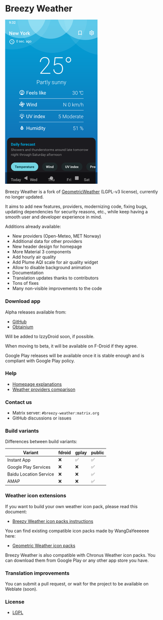 # Breezy Weather

<img src="fastlane/metadata/android/en-US/images/phoneScreenshots/01.png?raw=true" alt="" style="width: 300px" />

Breezy Weather is a fork of [GeometricWeather](https://github.com/WangDaYeeeeee/GeometricWeather) (LGPL-v3 license), currently no longer updated.

It aims to add new features, providers, modernizing code, fixing bugs, updating dependencies for security reasons, etc., while keep having a smooth user and developer experience in mind.

Additions already available:
* New providers (Open-Meteo, MET Norway)
* Additional data for other providers
* New header design for homepage
* More Material 3 components
* Add hourly air quality
* Add Plume AQI scale for air quality widget
* Allow to disable background animation
* Documentation
* Translation updates thanks to contributors
* Tons of fixes
* Many non-visible improvements to the code


### Download app

Alpha releases available from:
* [GitHub](https://github.com/breezy-weather/breezy-weather/releases)
* [Obtainium](https://github.com/ImranR98/Obtainium)

Will be added to IzzyDroid soon, if possible.

When moving to beta, it will be available on F-Droid if they agree.

Google Play releases will be available once it is stable enough and is compliant with Google Play policy.


### Help

* [Homepage explanations](docs/HOMEPAGE.md)
* [Weather providers comparison](docs/PROVIDERS.md)


### Contact us

* Matrix server: `#breezy-weather:matrix.org`
* GitHub discussions or issues


### Build variants

Differences between build variants:

| Variant                | fdroid | gplay | public |
|------------------------|--------|-------|--------|
| Instant App            | ❌      | ✅     | ✅      |
| Google Play Services   | ❌      | ❌     | ✅      |
| Baidu Location Service | ❌      | ❌     | ✅      |
| AMAP                   | ❌      | ❌     | ✅      |


### Weather icon extensions

If you want to build your own weather icon pack, please read this document:
* [Breezy Weather icon packs instructions](https://github.com/breezy-weather/breezy-weather-icon-packs)

You can find existing compatible icon packs made by WangDaYeeeeee here:
* [Geometric Weather icon packs](https://github.com/WangDaYeeeeee/IconProvider-For-GeometricWeather/tree/master/apk)

Breezy Weather is also compatible with Chronus Weather icon packs. You can download them from Google Play or any other app store you have.


### Translation improvements

You can submit a pull request, or wait for the project to be available on Weblate (soon).


### License

* [LGPL](/LICENSE)
